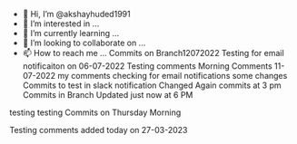 - 👋 Hi, I’m @akshayhuded1991
- 👀 I’m interested in ...
- 🌱 I’m currently learning ...
- 💞️ I’m looking to collaborate on ...
- 📫 How to reach me ...
Commits on Branch12072022
Testing for email notificaiton on 06-07-2022
Testing comments
Morning Comments 11-07-2022
my comments
checking for email notifications
some changes
Commits to test in slack notification
Changed Again
commits at 3 pm 
Commits in Branch
Updated just now at 6 PM

testing testing 
Commits on Thursday Morning
<!---
akshayh1991/akshayh1991 is a ✨ special ✨ repository because its `README.md` (this file) appears on your GitHub profile.
You can click the Preview link to take a look at your changes.
--->

Testing comments added today on 27-03-2023
